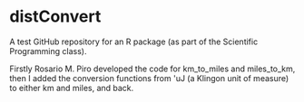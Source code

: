 # distConvert
A test GitHub repository for an R package (as part of the Scientific Programming class).

Firstly Rosario M. Piro developed the code for km_to_miles and miles_to_km, then I added the conversion functions from 'uJ (a Klingon unit of measure) to either km and miles, and back.